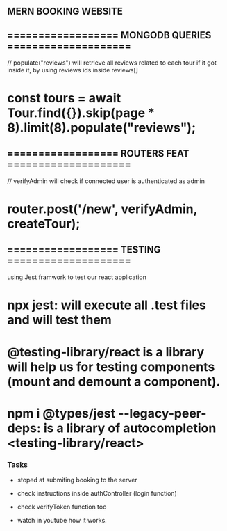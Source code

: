 ## MERN BOOKING WEBSITE

## ================== MONGODB QUERIES ====================
// populate("reviews") will retrieve all reviews related to each tour if it got inside it, by using reviews ids inside reviews[] 
# const tours = await Tour.find({}).skip(page * 8).limit(8).populate("reviews");


## ================== ROUTERS FEAT ====================
// verifyAdmin will check if connected user is authenticated as admin
# router.post('/new', verifyAdmin, createTour);


## ================== TESTING ====================
using Jest framwork to test our react application
# npx jest: will execute all .test files and will test them

# @testing-library/react is a library will help us for testing components (mount and demount a component).
#  npm i @types/jest --legacy-peer-deps: is a library of autocompletion <testing-library/react>


### Tasks
- stoped at submiting booking to the server

- check instructions inside authController (login function)
- check verifyToken function too
- watch in youtube how it works.
